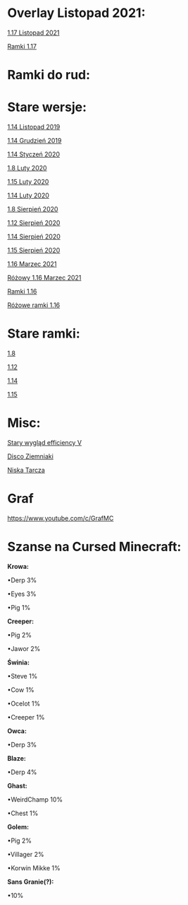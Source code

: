 # Overlay Listopad 2021:

<a href="https://github.com/MastaNub/paczka/raw/master/%C2%A7bOverlay%20Grafa%20%C2%A7a1.17%20%C2%A7fListopad%202021.zip">1.17 Listopad 2021</a>

<a href="https://github.com/MastaNub/paczka/raw/master/%C2%A7bRamki%20do%20rud%20%C2%A7a1.17.zip">Ramki 1.17</a>

# Ramki do rud:




# Stare wersje:

<a href="https://github.com/MastaNub/paczka/raw/master/Old/%C2%A76Overlay%20Grafa%20%C2%A7a1.14.4%20%C2%A7fListopad%202019.zip">1.14 Listopad 2019</a>

<a href="https://github.com/MastaNub/paczka/raw/master/Old/%C2%A76Overlay%20Grafa%20%C2%A7a1.14.4%20%C2%A7fGrudzien%202019.zip">1.14 Grudzień 2019</a>

<a href="https://github.com/MastaNub/paczka/raw/master/Old/%C2%A76Overlay%20Grafa%20%C2%A7a1.14.4%20%C2%A7fStyczen%202020.zip">1.14 Styczeń 2020</a>

<a href="https://github.com/MastaNub/paczka/raw/master/Old/%C2%A7dOverlay%20Grafa%20%C2%A7a1.6-8%20%C2%A7fLuty%202020.zip">1.8 Luty 2020</a>

<a href="https://github.com/MastaNub/paczka/raw/master/Old/%C2%A7dOverlay%20Grafa%20%C2%A7a1.15%20%C2%A7fLuty%202020.zip">1.15 Luty 2020</a>

<a href="https://github.com/MastaNub/paczka/raw/master/Old/%C2%A7dOverlay%20Grafa%20%C2%A7a1.13-14%20%C2%A7fLuty%202020.zip">1.14 Luty 2020</a>

<a href="https://github.com/MastaNub/paczka/raw/master/Old/%C2%A7bOverlay%20Grafa%20%C2%A7a1.8%20%C2%A7fSierpie%C5%84%202020.zip">1.8 Sierpień 2020</a>

<a href="https://github.com/MastaNub/paczka/raw/master/Old/%C2%A7bOverlay%20Grafa%20%C2%A7a1.12%20%C2%A7fSierpie%C5%84%202020.zip">1.12 Sierpień 2020</a>

<a href="https://github.com/MastaNub/paczka/raw/master/Old/%C2%A7bOverlay%20Grafa%20%C2%A7a1.14%20%C2%A7fSierpie%C5%84%202020.zip">1.14 Sierpień 2020</a>

<a href="https://github.com/MastaNub/paczka/raw/master/Old/%C2%A7bOverlay%20Grafa%20%C2%A7a1.15%C2%A7fSierpie%C5%84%202020.zip">1.15 Sierpień 2020</a>

<a href="https://github.com/MastaNub/paczka/raw/master/Old/%C2%A7bOverlay%20Grafa%20%C2%A7a1.16%20%C2%A7fMarzec%202021.zip">1.16 Marzec 2021</a>

<a href="https://github.com/MastaNub/paczka/raw/master/Old/%C2%A7dR%C3%B3%C5%BCowy%20%C2%A76Overlay%20Grafa%20%C2%A7a1.16%20%C2%A7fMarzec%202021.zip">Różowy 1.16 Marzec 2021</a>

<a href="https://github.com/MastaNub/paczka/raw/master/Old/%C2%A7bRamki%20do%20rud%20%C2%A7a1.16.zip">Ramki 1.16</a>

<a href="https://github.com/MastaNub/paczka/raw/master/Old/%C2%A7dR%C3%B3%C5%BCowe%20%C2%A7bRamki%20do%20rud.zip">Różowe ramki 1.16</a>

# Stare ramki:

<a href="https://github.com/MastaNub/paczka/raw/master/Old/%C2%A7bRamki%20do%20rud%20%C2%A7a1.8.zip">1.8</a>

<a href="https://github.com/MastaNub/paczka/raw/master/Old/%C2%A7bRamki%20do%20rud%20%C2%A7a1.12.zip">1.12</a>

<a href="https://github.com/MastaNub/paczka/raw/master/Old/%C2%A7bRamki%20do%20rud%20%20%C2%A7a1.14.zip">1.14</a>

<a href="https://github.com/MastaNub/paczka/raw/master/Old/%C2%A7bRamki%20do%20rud%20%C2%A7a1.15.zip">1.15</a>



# Misc: 


<a href="https://github.com/MastaNub/paczka/raw/master/Misc/%C2%A7bLegacy%20Efficiency%20%C2%A7a1.15.zip">Stary wygląd efficiency V</a>

<a href="https://github.com/MastaNub/paczka/raw/master/Misc/%C2%A7eDisco%20Ziemniaki.zip">Disco Ziemniaki</a>

<a href="https://github.com/MastaNub/paczka/raw/master/Misc/%C2%A7eNiska%20Tarcza.zip">Niska Tarcza</a>


# Graf
https://www.youtube.com/c/GrafMC





# Szanse na Cursed Minecraft:
<b>Krowa:</b>

•Derp 3%

•Eyes 3%

•Pig 1%

<b>Creeper:</b>

•Pig 2%

•Jawor 2%

<b>Świnia:</b>

•Steve 1%

•Cow 1%

•Ocelot 1%

•Creeper 1%

<b>Owca:</b>

•Derp 3%

<b>Blaze:</b>

•Derp 4%

<b>Ghast:</b>

•WeirdChamp 10%

•Chest 1%

<b>Golem:</b>

•Pig 2%

•Villager 2%

•Korwin Mikke 1%

<b>Sans Granie(?):</b>

•10%